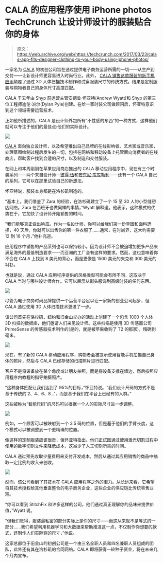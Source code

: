 # CALA 的应用程序使用 iPhone photos TechCrunch 让设计师设计的服装贴合你的身体

> 原文：<https://web.archive.org/web/https://techcrunch.com/2017/03/23/calas-app-fits-designer-clothing-to-your-body-using-iphone-photos/>

一家名为 [CALA](https://web.archive.org/web/20221024050558/https://ca.la/) 的初创公司旨在通过提供电子商务运营所需的一切——从生产到交付——让新设计师更容易进入时尚行业。此外， [CALA 销售这款服装的新手机应用](https://web.archive.org/web/20221024050558/https://anthonycucculelli.ca.la/)颠覆了通过 3D 人体扫描技术制作和试穿服装尺寸的传统方式。结果是定制服装与购物者自己的身体尺寸高度匹配。

CALA 于去年由 Shyp 前运营主管安德鲁·怀亚特(Andrew Wyatt)和 Shyp 的第三位工程师迪伦·派尔(Dylan Pyle)创建。在给一家时装公司做顾问后，怀亚特意识到这个领域需要运营技术。

正如他所描述的，CALA 是设计师外包所有“不性感的东西”的一种方式，这样他们就可以专注于他们的最佳点:他们的实际设计。

![](img/23e1c7242577530fa54b1e93f60f25c5.png)

[CALA](https://web.archive.org/web/20221024050558/https://ca.la/) 面向独立设计师，以及希望推出自己品牌的在线影响者、艺术家或音乐家，处理草图绘制过程后发生的一切，包括在网络和移动设备上托管面向消费者的在线商店，帮助客户找到合适的尺寸，以及制造和交付服装。

在网上和本周刚刚在苹果应用商店推出的 CALA 移动应用程序中，现在有三个时装系列——两个来自设计师—[彼得·伍](https://web.archive.org/web/20221024050558/https://vu.ca.la/)和[安东尼·库库勒利](https://web.archive.org/web/20221024050558/https://anthonycucculelli.ca.la/)——还有一个 CALA 自己的系列，它可以在那里试验自己的新想法。

怀亚特说，服装本身都是在洛杉矶制造的。

“基本上，我们借鉴了 Zara 的经验，在洛杉矶建立了一个 15 至 30 人的小型缝纫店网络。Zara 在西班牙也做同样的事情，”Wyatt 解释道。他表示，这种模式的优势在于，它加快了设计师开始销售的时间。

“我们能够真正做出响应。作为一名设计师，你可以给我们第一份草图和面料选择，40 天后，你就可以出售你的第一件衣服了……通常，在时尚界，这大约需要 12 到 16 个月，”他补充道。

应用程序中销售的产品系列也可以保持较小，因为设计师不会被迫增加更多产品来满足海外的最低制造要求——而亚洲的工厂会有这样的要求。然而，这也意味着你不会在 CALA 上找到 8 美元的背心，而是更像是 1500 美元的夹克和 300 美元的衬衫。

也就是说，通过 CALA 应用程序提供的风格类型可能会有所不同，这取决于 CALA 当时与哪些设计师合作。它可以展示从街头服饰到高级时装的任何东西。

![](img/b8dadf064689a987db3b7693ca850988.png)

尽管为电子商务时尚品牌提供一个运营平台足以让一家新的创业公司起步，但 CALA 通过使用 3D 人体扫描技术更进了一步。

该公司首先在洛杉矶、纽约和旧金山举办的活动上创建了一个包含 1000 个人体 3D 扫描的数据库，他们邀请人们来见设计师。这些扫描是使用 3D 传感器公司 PrimeSense 的传感器技术制作的(是的，就是被苹果收购了 T2 的那家)，精确到毫米。

![](img/ab21983ab3a60a1c91190c5b229df279.png)

现在，有了新的 CALA 移动应用程序，购物者会被提示使用智能手机拍摄自己身体的照片，然后与 CALA 已经存储的扫描照片进行匹配。

客户不是将设备放在某个角度或让朋友拍照，而是将设备支撑在墙边，然后按照应用程序内教程的指导拍摄照片。

“这种身体匹配让我们达到了 95%的目标，”怀亚特说。“我们设计尺码的方式不是基于传统的‘2、4、6、8…’，而是基于我们在平台上已经有的人群。”

这些被称为“智能尺码”的尺码可以根据一个人的实际尺寸进一步调整。

![](img/78e4c7b4adbb6a1d2a5cde56ee75f718.png)

例如，一个顾客可以被映射到一个 3.5 码的位置，但是基于他们的手臂长度，这个模式可以被调整到一个更精确的位置。

像这样的定制服装应该很贵，但怀亚特指出，他们正试图通过使用激光切割过程中使用的数字切割文件来降低成本，这减少了人工切割所需的时间。

CALA 通过预先收取少量费用来支付开发成本，然后从通过其应用销售的商品中抽取一定比例的收入来创收。

![](img/1b5536d8338130cd3696941bcc6e81a4.png)

然而，该公司看到了其技术在 CALA 应用程序之外的潜力。从长远来看，它希望将其技术授权给其他垂直整合的电子商务企业，这些企业的供应链比传统零售业短。

“你可以看到 StitchFix 和许多这样的公司，他们通过真正理解你的品味来提供价值，”Wyatt 说。

“但我们觉得，服装最私密的部分实际上是你的尺寸——而这从来就不是等式的一部分……我们希望利用机器学习和大数据来帮助推进这一点，不仅制作你想要的款式，还制作人们实际穿的尺寸，”他说。

这家总部位于旧金山的初创公司是一个由三名全职人员和四名兼职人员组成的团队，此外还有其在洛杉矶的合同网络。CALA 即将获得一轮种子资金，将在未来几个月内宣布。
